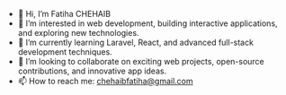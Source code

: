 - 👋 Hi, I’m Fatiha CHEHAIB
- 👀 I’m interested in web development, building interactive applications, and exploring new technologies.
- 🌱 I’m currently learning Laravel, React, and advanced full-stack development techniques.
- 💞️ I’m looking to collaborate on exciting web projects, open-source contributions, and innovative app ideas.
- 📫 How to reach me: chehaibfatiha@gmail.com 

